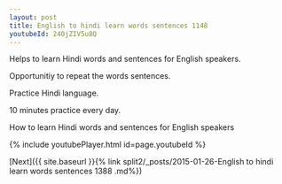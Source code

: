 ```yaml
---
layout: post
title: English to hindi learn words sentences 1148 
youtubeId: 240jZIV5u8Q
---
```

 
 
Helps to learn Hindi words and sentences for English speakers.

Opportunitiy to repeat the words sentences. 

Practice Hindi language. 
 
10 minutes practice every day. 
 
How to learn Hindi words and sentences for English speakers 
 
{% include youtubePlayer.html id=page.youtubeId %}
 
 
[Next]({{ site.baseurl }}{% link  split2/_posts/2015-01-26-English to hindi learn words sentences 1388 .md%})
 
